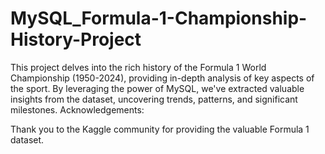 # MySQL_Formula-1-Championship-History-Project
This project delves into the rich history of the Formula 1 World Championship (1950-2024), providing in-depth analysis of key aspects of the sport. By leveraging the power of MySQL, we've extracted valuable insights from the dataset, uncovering trends, patterns, and significant milestones.
Acknowledgements:

Thank you to the Kaggle community for providing the valuable Formula 1 dataset.

